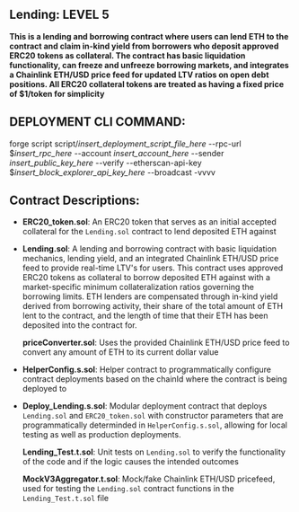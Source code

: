 ## Lending: LEVEL 5

**This is a lending and borrowing contract where users can lend ETH to the contract and claim in-kind yield from borrowers who deposit approved ERC20 tokens as collateral. The contract has basic liquidation functionality, can freeze and unfreeze borrowing markets, and integrates a Chainlink ETH/USD price feed for updated LTV ratios on open debt positions. All ERC20 collateral tokens are treated as having a fixed price of $1/token for simplicity**

## DEPLOYMENT CLI COMMAND:

forge script script/_insert_deployment_script_file_here_ --rpc-url $_insert_rpc_here_ --account _insert_account_here_ --sender _insert_public_key_here_ --verify --etherscan-api-key $_insert_block_explorer_api_key_here_ --broadcast -vvvv

## Contract Descriptions:

- **ERC20_token.sol**: An ERC20 token that serves as an initial accepted collateral for the `Lending.sol` contract to lend deposited ETH against

- **Lending.sol**: A lending and borrowing contract with basic liquidation mechanics, lending yield, and an integrated Chainlink ETH/USD price feed to provide real-time LTV's for users. This contract uses approved ERC20 tokens as collateral to borrow deposited ETH against with a market-specific minimum collateralization ratios governing the borrowing limits. ETH lenders are compensated through in-kind yield derived from borrowing activity, their share of the total amount of ETH lent to the contract, and the length of time that their ETH has been deposited into the contract for.

  **priceConverter.sol**: Uses the provided Chainlink ETH/USD price feed to convert any amount of ETH to its current dollar value

- **HelperConfig.s.sol**: Helper contract to programmatically configure contract deployments based on the chainId where the contract is being deployed to

- **Deploy_Lending.s.sol**: Modular deployment contract that deploys `Lending.sol` and `ERC20_token.sol` with constructor parameters that are programmatically determinded in `HelperConfig.s.sol`, allowing for local testing as well as production deployments.

  **Lending_Test.t.sol**: Unit tests on `Lending.sol` to verify the functionality of the code and if the logic causes the intended outcomes

  **MockV3Aggregator.t.sol**: Mock/fake Chainlink ETH/USD pricefeed, used for testing the `Lending.sol` contract functions in the `Lending_Test.t.sol` file

